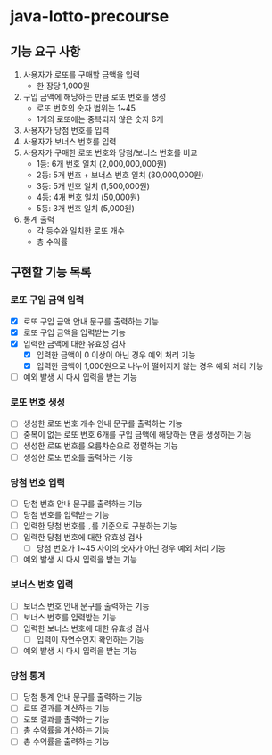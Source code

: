 # java-lotto-precourse

## 기능 요구 사항
1. 사용자가 로또를 구매할 금액을 입력
   - 한 장당 1,000원
2. 구입 금액에 해당하는 만큼 로또 번호를 생성
   - 로또 번호의 숫자 범위는 1~45
   - 1개의 로또에는 중복되지 않은 숫자 6개
3. 사용자가 당첨 번호를 입력
4. 사용자가 보너스 번호를 입력
5. 사용자가 구매한 로또 번호와 당첨/보너스 번호를 비교
   - 1등: 6개 번호 일치 (2,000,000,000원)
   - 2등: 5개 번호 + 보너스 번호 일치 (30,000,000원)
   - 3등: 5개 번호 일치 (1,500,000원)
   - 4등: 4개 번호 일치 (50,000원)
   - 5등: 3개 번호 일치 (5,000원)
6. 통계 출력
   - 각 등수와 일치한 로또 개수
   - 총 수익률

## 구현할 기능 목록
### 로또 구입 금액 입력
- [x] 로또 구입 금액 안내 문구를 출력하는 기능
- [x] 로또 구입 금액을 입력받는 기능
- [x] 입력한 금액에 대한 유효성 검사
  - [x] 입력한 금액이 0 이상이 아닌 경우 예외 처리 기능
  - [x] 입력한 금액이 1,000원으로 나누어 떨어지지 않는 경우 예외 처리 기능
- [ ] 예외 발생 시 다시 입력을 받는 기능

### 로또 번호 생성
- [ ] 생성한 로또 번호 개수 안내 문구를 출력하는 기능
- [ ] 중복이 없는 로또 번호 6개를 구입 금액에 해당하는 만큼 생성하는 기능
- [ ] 생성한 로또 번호를 오름차순으로 정렬하는 기능
- [ ] 생성한 로또 번호를 출력하는 기능

### 당첨 번호 입력
- [ ] 당첨 번호 안내 문구를 출력하는 기능
- [ ] 당첨 번호를 입력받는 기능
- [ ] 입력한 당첨 번호를 `,`를 기준으로 구분하는 기능
- [ ] 입력한 당첨 번호에 대한 유효성 검사
  - [ ] 당첨 번호가 1~45 사이의 숫자가 아닌 경우 예외 처리 기능
- [ ] 예외 발생 시 다시 입력을 받는 기능

### 보너스 번호 입력
- [ ] 보너스 번호 안내 문구를 출력하는 기능
- [ ] 보너스 번호를 입력받는 기능
- [ ] 입력한 보너스 번호에 대한 유효성 검사
  - [ ] 입력이 자연수인지 확인하는 기능
- [ ] 예외 발생 시 다시 입력을 받는 기능

### 당첨 통계
- [ ] 당첨 통계 안내 문구를 출력하는 기능
- [ ] 로또 결과를 계산하는 기능
- [ ] 로또 결과를 출력하는 기능
- [ ] 총 수익률을 계산하는 기능
- [ ] 총 수익률을 출력하는 기능
